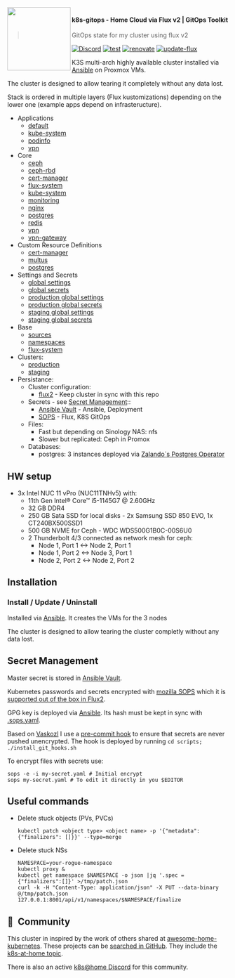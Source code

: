 <img src="https://camo.githubusercontent.com/bd0df216af51c1525f14e62155608e448562cb4033554e001a0ac2009e545aec/68747470733a2f2f726173706265726e657465732e6769746875622e696f2f696d672f6c6f676f2e737667" align="left" width="144px" height="144px"/>

#### k8s-gitops - Home Cloud via Flux v2 | GitOps Toolkit
> GitOps state for my cluster using flux v2

[![Discord](https://img.shields.io/badge/discord-chat-7289DA.svg?maxAge=60&style=flat-square)](https://discord.gg/DNCynrJ)
[![test](https://github.com/angelnu/k8s-gitops/workflows/test/badge.svg)](https://github.com/angelnu/k8s-gitop/workflows/actions)
[![renovate](https://github.com/angelnu/k8s-gitops/workflows/renovate/badge.svg)](https://github.com/angelnu/k8s-gitop/workflows/renovate/actions)
[![update-flux](https://github.com/angelnu/k8s-gitops/workflows/update-flux/badge.svg)](https://github.com/angelnu/k8s-gitop/workflows/update-flux/actions)
<br />

K3S multi-arch highly available cluster installed via [Ansible](ansible/README.md) on Proxmox VMs.

The cluster is designed to allow tearing it completely without any data lost.

Stack is ordered in multiple layers (Flux kustomizations) depending on the lower one (example apps depend on infrasteructure).

* Applications
  * [default](apps/default)
  * [kube-system](apps/kube-system)
  * [podinfo](apps/podinfo)
  * [vpn](apps/vpn)
* Core
  * [ceph](core/ceph)
  * [ceph-rbd](core/ceph-rbd)
  * [cert-manager](core/cert-manager)
  * [flux-system](core/flux-system)
  * [kube-system](core/kube-system)
  * [monitoring](core/monitoring)
  * [nginx](core/nginx)
  * [postgres](core/postgres)
  * [redis](core/redis)
  * [vpn](core/vpn)
  * [vpn-gateway](core/vpn-gateway)
* Custom Resource Definitions
  * [cert-manager](crds/cert-manager)
  * [multus](crds/multus)
  * [postgres](crds/postgres)
* Settings and Secrets
  * [global settings](settings/settings.yaml)
  * [global secrets](settings/secrets.yaml)
  * [production global settings](settings/production/settings.yaml)
  * [production global secrets](settings/production/secrets.yaml)
  * [staging global settings](settings/staging/settings.yaml)
  * [staging global secrets](settings/staging/secrets.yaml)
* Base
  * [sources](base/sources)
  * [namespaces](base/namespaces)
  * [flux-system](base/flux-system)
* Clusters:
  * [production](clusters/production)
  * [staging](clusters/staging)
* Persistance:
  * Cluster configuration:
    * [flux2](https://github.com/fluxcd/flux2) - Keep cluster in sync with this repo
  * Secrets - see [Secret Management](##-Secret-Management)::
    - [Ansible Vault](ansible) - Ansible, Deployment
    - [SOPS](##-Secret-Management) - Flux, K8S GitOps
  * Files:
    * Fast but depending on Sinology NAS: nfs
    * Slower but replicated: Ceph in Promox
  * Databases:
    * postgres: 3 instances deployed via [Zalando´s Postgres Operator](https://github.com/zalando/postgres-operator)

## HW setup

- 3x Intel NUC 11 vPro (NUC11TNHv5) with:
  - 11th Gen Intel® Core™ i5-1145G7 @ 2.60GHz
  - 32 GB DDR4 
  - 250 GB Sata SSD for local disks - 2x Samsung SSD 850 EVO, 1x CT240BX500SSD1
  - 500 GB NVME for Ceph - WDC WDS500G1B0C-00S6U0
  - 2 Thunderbolt 4/3 connected as network mesh for ceph:
    - Node 1, Port 1 <-> Node 2, Port 1
    - Node 1, Port 2 <-> Node 3, Port 1
    - Node 2, Port 2 <-> Node 2, Port 2
## Installation

### Install / Update / Uninstall

Installed via [Ansible](ansible/README.md). It creates the VMs for the 3 nodes

The cluster is designed to allow tearing the cluster completly without any data lost. 

## Secret Management

Master secret is stored in [Ansible Vault](ansible/README.md).

Kubernetes passwords and secrets encrypted with [mozilla SOPS](https://github.com/mozilla/sops) which it is [supported out of the box in Flux2](https://toolkit.fluxcd.io/guides/mozilla-sops/).

GPG key is deployed via [Ansible](ansible/README.md). Its hash must be kept in sync with [.sops.yaml](.sops.yaml).

Based on [Vaskozl](https://github.com/Vaskozl/home-infra) I use a [pre-commit hook](scripts/find-unencrypted-secrets.sh) to ensure that secrets are never pushed unencrypted. The hook is deployed by running `cd scripts; ./install_git_hooks.sh`

To encrypt files with secrets use:

```
sops -e -i my-secret.yaml # Initial encrypt
sops my-secret.yaml # To edit it directly in you $EDITOR
```

## Useful commands

- Delete stuck objects (PVs, PVCs)
  ```
  kubectl patch <object type> <object name> -p '{"metadata":{"finalizers": []}}' --type=merge
  ```

- Delete stuck NSs
  ```
  NAMESPACE=your-rogue-namespace
  kubectl proxy &
  kubectl get namespace $NAMESPACE -o json |jq '.spec = {"finalizers":[]}' >/tmp/patch.json
  curl -k -H "Content-Type: application/json" -X PUT --data-binary @/tmp/patch.json 127.0.0.1:8001/api/v1/namespaces/$NAMESPACE/finalize
  ```


## :handshake:&nbsp; Community

This cluster in inspired by the work of others shared at [awesome-home-kubernetes](https://github.com/k8s-at-home/awesome-home-kubernetes). These projects
can be [searched in GitHub](https://nanne.dev/k8s-at-home-search/). They include the [k8s-at-home topic](https://github.com/topics/k8s-at-home).

There is also an active [k8s@home Discord](https://discord.gg/7PbmHRK) for this community.